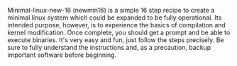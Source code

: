Minimal-linux-new-16 (newmin16) is a simple 16 step recipe to create a minimal linux system which could be expanded to be fully operational.
Its intended purpose, however, is to experience the basics of compilation and kernel modification.
Once complete, you should get a prompt and be able to execute binaries.
It's very easy and fun, just follow the steps precisely.
Be sure to fully understand the instructions and, as a precaution, backup important software before beginning.
